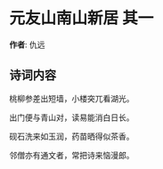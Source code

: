 # 元友山南山新居  其一

**作者**: 仇远

## 诗词内容

桃柳参差出短墙，小楼突兀看湖光。

出门便与青山对，读易能消白日长。

砚石洗来如玉润，药苗晒得似茶香。

邻僧亦有通文者，常把诗来恼漫郎。


